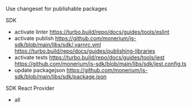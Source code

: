 Use changeset for publishable packages

SDK

- activate linter
  https://turbo.build/repo/docs/guides/tools/eslint
- activate publish
  https://github.com/monerium/js-sdk/blob/main/libs/sdk/.yarnrc.yml
  https://turbo.build/repo/docs/guides/publishing-libraries
- activate tests
  https://turbo.build/repo/docs/guides/tools/jest
  https://github.com/monerium/js-sdk/blob/main/libs/sdk/jest.config.ts
- update packagejson
  https://github.com/monerium/js-sdk/blob/main/libs/sdk/package.json

SDK React Provider

- all
